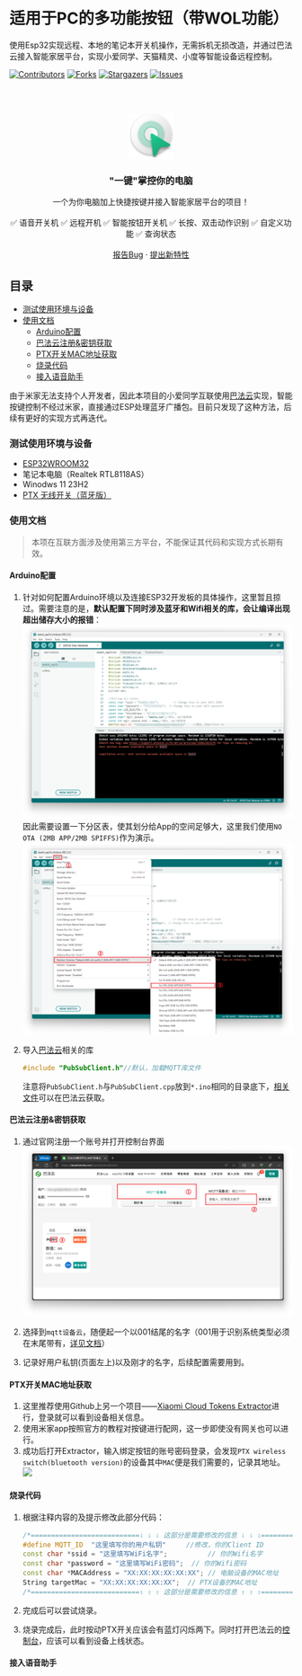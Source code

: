 # 适用于PC的多功能按钮（带WOL功能）

使用Esp32实现远程、本地的笔记本开关机操作，无需拆机无损改造，并通过巴法云接入智能家居平台，实现小爱同学、天猫精灵、小度等智能设备远程控制。

<!-- PROJECT SHIELDS -->

[![Contributors][contributors-shield]][contributors-url]
[![Forks][forks-shield]][forks-url]
[![Stargazers][stars-shield]][stars-url]
[![Issues][issues-shield]][issues-url]

<!-- PROJECT LOGO -->
<br />
<br />
<p align="center">
  <a href="https://github.com/KongWZGordon/ESP32-WOL-Smart-Key/">
    <img src="Pics/logo.png" alt="Logo" width="80" height="80">
  </a>

  <h3 align="center">"一键"掌控你的电脑</h3>
  <p align="center">
    一个为你电脑加上快捷按键并接入智能家居平台的项目！
    <br />
    <br />
    ✅ 语音开关机 ✅ 远程开机 ✅ 智能按钮开关机 ✅ 长按、双击动作识别 ✅ 自定义功能 ✅ 查询状态
    <br />
    <br />
    <a href="https://github.com/KongWZGordon/ESP32-WOL-Smart-Key/issues">报告Bug</a>
    ·
    <a href="https://github.com/KongWZGordon/ESP32-WOL-Smart-Key/issues">提出新特性</a>
  </p>

</p>

## 目录

- [测试使用环境与设备](#测试使用环境与设备)
- [使用文档](#使用文档)
  - [Arduino配置](#Arduino配置)
  - [巴法云注册&密钥获取](#巴法云注册密钥获取)
  - [PTX开关MAC地址获取](#PTX开关MAC地址获取)
  - [烧录代码](#烧录代码)
  - [接入语音助手](#接入语音助手)
    

由于米家无法支持个人开发者，因此本项目的小爱同学互联使用[巴法云](https://bemfa.com/)实现，智能按键控制不经过米家，直接通过ESP处理蓝牙广播包。目前只发现了这种方法，后续有更好的实现方式再迭代。

### 测试使用环境与设备
+ [ESP32WROOM32](https://www.espressif.com.cn/sites/default/files/documentation/esp32-wroom-32_datasheet_cn.pdf)
+ 笔记本电脑（Realtek RTL8118AS）
+ Winodws 11 23H2
+ [PTX 无线开关（蓝牙版）](https://home.mi.com/webapp/content/baike/product/index.html?model=090615.remote.btsw1)


### 使用文档

> 本项在互联方面涉及使用第三方平台，不能保证其代码和实现方式长期有效。

#### **Arduino配置**
1. 针对如何配置Arduino环境以及连接ESP32开发板的具体操作，这里暂且掠过。需要注意的是，**默认配置下同时涉及蓝牙和Wifi相关的库，会让编译出现超出储存大小的报错**：
   ![](./Pics/error.png)
   因此需要设置一下分区表，使其划分给App的空间足够大，这里我们使用`NO OTA (2MB APP/2MB SPIFFS)`作为演示。
   ![](./Pics/space.png)

2. 导入[巴法云](https://cloud.bemfa.com/)相关的库

   ```cpp
   #include "PubSubClient.h"//默认，加载MQTT库文件
   ```

   注意将`PubSubClient.h`与`PubSubClient.cpp`放到`*.ino`相同的目录底下，[相关文件](https://cloud.bemfa.com/zip/8266/Bemfa_MQTT.zip)可以在巴法云获取。
   
#### **巴法云注册&密钥获取**
1. 通过官网注册一个账号并打开控制台界面
   ![](./Pics/bafa.png)
   
2. 选择到`mqtt设备云`，随便起一个以001结尾的名字（001用于识别系统类型必须在末尾带有，[详见文档](https://cloud.bemfa.com/docs/src/speaker_mi.html)）
3. 记录好用户私钥(页面左上)以及刚才的名字，后续配置需要用到。

#### **PTX开关MAC地址获取**
1. 这里推荐使用Github上另一个项目——[Xiaomi Cloud Tokens Extractor](https://github.com/PiotrMachowski/Xiaomi-cloud-tokens-extractor/)进行，登录就可以看到设备相关信息。
2. 使用米家app按照官方的教程对按键进行配网，这一步即使没有网关也可以进行。
3. 成功后打开Extractor，输入绑定按钮的账号密码登录，会发现`PTX wireless switch(bluetooth version)`的设备其中`MAC`便是我们需要的，记录其地址。
   ![](./Pics/extrator.png)


#### **烧录代码**
1. 根据注释内容的及提示修改此部分代码：

   ```cpp
   /*===========================⇩ ⇩ ⇩ 这部分是需要修改的信息 ⇩ ⇩ ⇩================================*/
   #define MQTT_ID  "这里填写你的用户私钥"     //修改，你的Client ID
   const char *ssid = "这里填写WiFi名字";          // 你的Wifi名字
   const char *password = "这里填写WiFi密码";  // 你的Wifi密码
   const char *MACAddress = "XX:XX:XX:XX:XX:XX"; // 电脑设备的MAC地址
   String targetMac = "XX:XX:XX:XX:XX:XX";  // PTX设备的MAC地址
   /*===========================⇧ ⇧ ⇧ 这部分是需要修改的信息 ⇧ ⇧ ⇧================================*/
   ```

2. 完成后可以尝试烧录。
3. 烧录完成后，此时按动PTX开关应该会有蓝灯闪烁两下。同时打开巴法云的[控制台](https://cloud.bemfa.com/tcp/devicemqtt.html)，应该可以看到设备上线状态。

#### **接入语音助手**



<!-- links -->
[your-project-path]:shaojintian/Best_README_template
[contributors-shield]: https://img.shields.io/github/contributors/KongWZGordon/WOL-Remote-Button-Base-on-ESP32.svg?style=flat-square
[contributors-url]: https://github.com/KongWZGordon/WOL-Remote-Button-Base-on-ESP32/graphs/contributors
[forks-shield]: https://img.shields.io/github/forks/KongWZGordon/WOL-Remote-Button-Base-on-ESP32.svg?style=flat-square
[forks-url]: https://github.com/KongWZGordon/WOL-Remote-Button-Base-on-ESP32/network/members
[stars-shield]: https://img.shields.io/github/stars/KongWZGordon/WOL-Remote-Button-Base-on-ESP32.svg?style=flat-square
[stars-url]: https://github.com/KongWZGordon/WOL-Remote-Button-Base-on-ESP32/stargazers
[issues-shield]: https://img.shields.io/github/issues/KongWZGordon/WOL-Remote-Button-Base-on-ESP32.svg?style=flat-square
[issues-url]: https://img.shields.io/github/issues/KongWZGordon/WOL-Remote-Button-Base-on-ESP32.svg
